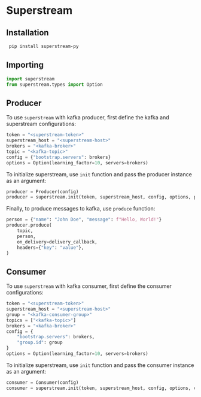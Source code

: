 # Superstream

## Installation

```sh
 pip install superstream-py
```

## Importing

```python
import superstream
from superstream.types import Option
```

## Producer

To use `superstream` with kafka producer, first define the kafka and superstream configurations:
  
```python
token = "<superstream-token>"
superstream_host = "<superstream-host>"
brokers = "<kafka-broker>"
topic = "<kafka-topic>"
config = {"bootstrap.servers": brokers}
options = Option(learning_factor=10, servers=brokers)
```

To initialize superstream, use `init` function and pass the producer instance as an argument:

```python
producer = Producer(config)
producer = superstream.init(token, superstream_host, config, options, producer=producer)
```

Finally, to produce messages to kafka, use `produce` function:

```python
person = {"name": "John Doe", "message": f"Hello, World!"}
producer.produce(
    topic,
    person,
    on_delivery=delivery_callback,
    headers={"key": "value"},
)
```

## Consumer

To use `superstream` with kafka consumer, first define the consumer configurations:

```python
token = "<superstream-token>"
superstream_host = "<superstream-host>"
group = "<kafka-consumer-group>"
topics = ["<kafka-topic>"]
brokers = "<kafka-broker>"
config = {
    "bootstrap.servers": brokers,
    "group.id": group
}
options = Option(learning_factor=10, servers=brokers)
```

To initialize superstream, use `init` function and pass the consumer instance as an argument:

```python
consumer = Consumer(config)
consumer = superstream.init(token, superstream_host, config, options, consumer=consumer)
```
